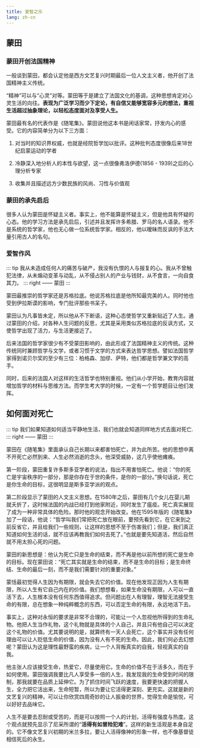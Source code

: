 ```yaml
---
title: 爱智之乐
lang: zh-cn
---
```


## 蒙田

### 蒙田开创法国精神

一般谈到蒙田，都会认定他是西方文艺复兴时期最后一位人文主义者，他开创了法国精神主义传统。

“精神”可以与“心灵”对等。蒙田等于是建立了法国文化的基调，这种思想肯定对心灵生活的向往。**表现为广泛学习而少下定论，有自信又能够宽容多元的想法，重视生活超过抽象理论，以轻松态度面对及享受人生。**

蒙田最有名的代表作是《随笔集》。蒙田说他这本书是闲话家常，抒发内心的感受。它的内容简单分为以下三方面：

1. 对当时的知识界权威，也就是经院哲学加以批评。这种批判态度很像后来18世纪启蒙运动的学者

2. 冷静深入地分析人的本性与欲望，这一点很像弗洛伊德(1856 - 1939)之后的心理分析专家

3. 收集并且描述远方少数民族的风尚、习性与价值观

### 蒙田的承先启后

很多人认为蒙田是怀疑主义者。事实上，他不能算是怀疑主义，但是他具有怀疑的心态。他的学习方法是承先启后，引述并且发挥许多希腊、罗马的名人语录。他不是系统的哲学家，他也无心做一位系统哲学家。相反的，他以暧昧而反讽的手法大量引用古人的名句。

### 爱智作风

::: tip
我从未造成任何人的痛苦与破产，我没有仇恨的人与报复的心。我从不曾触犯法律，从未煽动变革与动乱，从不侵占别人的产业与钱财，从不食言，一向自食其力。
::: right
—— 蒙田
:::

蒙田最推崇的哲学家还是苏格拉底。他说苏格拉底是他所知最完美的人。同时他也受到伊拉斯谟的影响，专门批评那些书呆子。

蒙田认为凡事皆未定，所以他从不下断语，这种心态使哲学又重新贴近了人生。通过蒙田的介绍，对各种人生问题的反思，尤其是采用类似苏格拉底的反讽方式，又使哲学出现了活力，与生活更接近了。

后来法国的哲学家很少有不受蒙田影响的，由此形成了法国精神主义的传统。这种传统同时兼顾哲学与文学，或者习惯于文学的方式来表达哲学思想。譬如法国哲学家得到诺贝尔奖的至少有三位：柏格森、加缪、萨特，他们都是哲学兼文学的高手。

同时，后来的法国人对这样的生活哲学也特别重视。他们从小学开始，教育内容就增加哲学的材料与思维方法。而学生考大学的时候，一定有一个哲学题目让他们发挥。


## 如何面对死亡

::: tip
我们如果知道如何适当平静地生活，我们也就会知道同样地方式去面对死亡. 
::: right
—— 蒙田
:::

蒙田在《随笔集》里面承认自己长期以来都害怕死亡，并为此所苦。他的思想中离不开死亡必然到来、人生必然消逝的念头，他深受威胁，这几乎使他瘫痪。

第一阶段，蒙田重复许多斯多亚学者的说法，指出不用害怕死亡。他说：“你的死亡是宇宙秩序的一部分，那是你存在于世的条件，是你的一部分。”换句话说，死亡是你生命的目标，这很明显是斯多亚学派的观点。

第二阶段显示了蒙田的人文主义思想。在1580年之后，蒙田有几个女儿在婴儿期就夭折了，这时候法国的内战已经打到他家附近，同时发生了瘟疫。死亡真实展现了成为一种非常具体的危险。那时他的观念开始改变。他在1595年版的《随笔集》加了一段话，他说：“哲学叫我们常把死亡放在眼前，要预先看到它，在它来到之前反省它，并且给我们一些规则，让这样的思想不至于伤害我们；但是，我们真正知道如何生活的话，就不应该再教我们如何去死了。”也就是要先知道活，然后自然就不用太担心死的问题。

蒙田的新思想是：他认为死亡只是生命的结束，而不再是他以前所想的死亡是生命的目标。现在蒙田说：“死亡其实就是生命的结束，而不是生命的目标；是生命终结、生命的最后一刻，而不是我们需要针对的重要对象。”

蒙恬最初觉得人生因为有期限，就会失去它的价值。现在他发现正因为人生有期限，所以人生有它自己内在的价值。我们想想看，如果生命没有期限，人可以一直活下去，人生根本没有任何东西值得追求。但问题出在人有理智，理智无法接受生命的有限，总在想象一种纯粹概念的东西，可以否定生命的有限，永远地活下去。

事实上，这种对永恒的要求是非常不合理的，可能让一个人忽视他所得到的生命礼物。他把人生当作礼物，这个礼物就是具体的个人自己，并且只有他自己可以决定这个礼物的价值。尤其要说明的是，就算终有一天人会死亡，这个事实并没有任何理由可以让人贬低生命的价值，因为没有人有不死的生命。因此，我们何必去幻想呢？蒙田认为这是理性最野蛮的疾病，让一个人背叛真实的自我，轻视真实的自我。

他主张人应该接受生命，热爱它，尽量使用它。生命的价值不在于活多久，而在于如何使用。蒙田强调我要比凡人享受多一倍的人生，我发现我的生命受到时间的限制，那我就要在品质上延伸它。为了抓住时间飞跃的速度，我要更快速的把握人生，全力把它活出来，生命短暂，所以为要让它活得更深刻、更充实。这就是新的文艺复兴的精神，可以让你欣赏四周奇妙的让人振奋的世界，觉得生命是愉悦，可以好好去品味它。

人生不是要去忍耐或受苦的，而是可以按照一个人的计划，活得有强度与热度。这个观点就预先显示了尼采所谓的“**活得有如冒险犯难**”。这样的新生活观是本身自足的。它不像文艺复兴初期的米兰多拉，要让人活得像神的形象一样，也不像基督徒相信死后的永生。



